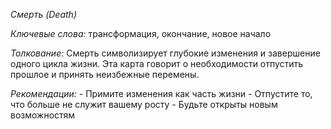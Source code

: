 *Смерть \(Death\)*

*Ключевые слова:* трансформация, окончание, новое начало

*Толкование:* 
Смерть символизирует глубокие изменения и завершение одного цикла жизни\. Эта карта говорит о необходимости отпустить прошлое и принять неизбежные перемены\.

*Рекомендации:*
\- Примите изменения как часть жизни
\- Отпустите то, что больше не служит вашему росту
\- Будьте открыты новым возможностям
